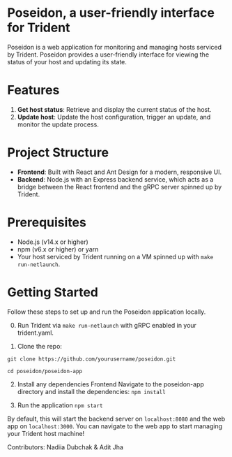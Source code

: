 # Poseidon, a user-friendly interface for Trident
Poseidon is a web application for monitoring and managing hosts serviced by Trident. Poseidon provides a user-friendly interface for viewing the status of your host and updating its state.

# Features
1. **Get host status**: Retrieve and display the current status of the host.
2. **Update host**: Update the host configuration, trigger an update, and monitor the update process.

# Project Structure
- **Frontend**: Built with React and Ant Design for a modern, responsive UI.
- **Backend**: Node.js with an Express backend service, which acts as a bridge between the React frontend and the gRPC server spinned up by Trident.

# Prerequisites
- Node.js (v14.x or higher)
- npm (v6.x or higher) or yarn
- Your host serviced by Trident running on a VM spinned up with `make run-netlaunch`.

# Getting Started
Follow these steps to set up and run the Poseidon application locally.

0. Run Trident via `make run-netlaunch` with gRPC enabled in your trident.yaml.

1. Clone the repo:

`git clone https://github.com/yourusername/poseidon.git`

`cd poseidon/poseidon-app`

2. Install any dependencies
Frontend
Navigate to the poseidon-app directory and install the dependencies:
`npm install`

3. Run the application
`npm start`

By default, this will start the backend server on `localhost:8080` and the web app on `localhost:3000`. You can navigate to the web app to start managing your Trident host machine!


Contributors: Nadiia Dubchak & Adit Jha
